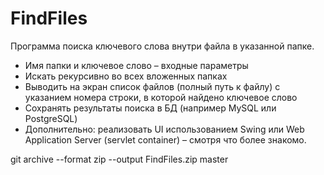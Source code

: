 FindFiles
=========

Программа поиска ключевого слова внутри файла в указанной папке.
* Имя папки и ключевое слово – входные параметры
* Искать рекурсивно во всех вложенных папках
* Выводить на экран список файлов (полный путь к файлу) с указанием номера строки, в которой найдено ключевое слово         
* Сохранять результаты поиска в БД (например MySQL или PostgreSQL)
* Дополнительно: реализовать UI использованием Swing или Web Application Server (servlet container) – смотря что более знакомо.

git archive --format zip --output FindFiles.zip master 


